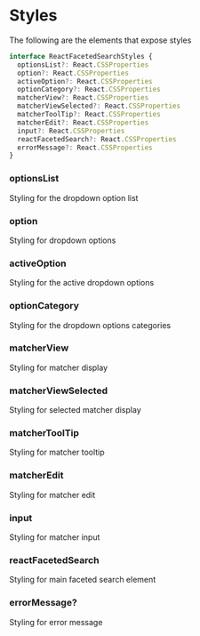 # Styles

The following are the elements that expose styles

```js
interface ReactFacetedSearchStyles {
  optionsList?: React.CSSProperties
  option?: React.CSSProperties
  activeOption?: React.CSSProperties
  optionCategory?: React.CSSProperties
  matcherView?: React.CSSProperties
  matcherViewSelected?: React.CSSProperties
  matcherToolTip?: React.CSSProperties
  matcherEdit?: React.CSSProperties
  input?: React.CSSProperties
  reactFacetedSearch?: React.CSSProperties
  errorMessage?: React.CSSProperties
}
```

### optionsList
Styling for the dropdown option list

### option
Styling for dropdown options

### activeOption
Styling for the active dropdown options

### optionCategory
Styling for the dropdown options categories

### matcherView
Styling for matcher display

### matcherViewSelected
Styling for selected matcher display

### matcherToolTip
Styling for matcher tooltip

### matcherEdit
Styling for matcher edit

### input
Styling for matcher input 

### reactFacetedSearch
Styling for main faceted search element

### errorMessage?
Styling for error message